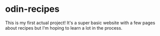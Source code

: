 # odin-recipes
This is my first actual project! It's a super basic website with a few pages about recipes but I'm hoping to learn a lot in the process.